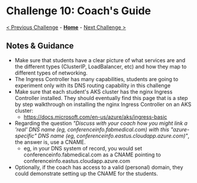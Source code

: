 # Challenge 10: Coach's Guide

[< Previous Challenge](./09-helm.md) - **[Home](README.md)** - [Next Challenge >](./11-opsmonitoring.md)

## Notes & Guidance

- Make sure that students have a clear picture of what services are and the different types (ClusterIP, LoadBalancer, etc) and how they map to different types of networking.
- The Ingress Controller has many capabilities, students are going to experiment only with its DNS routing capability in this challenge
- Make sure that each student's AKS cluster has the nginx Ingress Controller installed. They should eventually find this page that is a step by step walkthrough on installing the nginx Ingress Controller on an AKS cluster:
	- <https://docs.microsoft.com/en-us/azure/aks/ingress-basic>
- Regarding the question _"Discuss with your coach how you might link a 'real' DNS name (eg, conferenceinfo.fabmedical.com) with this "azure-specific" DNS name (eg, conferenceinfo.eastus.cloudapp.azure.com)"_, the answer is, use a CNAME.
  - eg, in your DNS system of record, you would set conferenceinfo.fabmedical.com as a CNAME pointing to conferenceinfo.eastus.cloudapp.azure.com
- Optionally, if the coach has access to a valid (personal) domain, they could demonstrate setting up the CNAME for the students.
